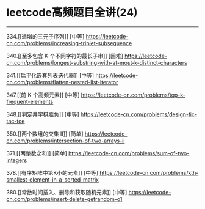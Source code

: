# leetcode高频题目全讲(24)

---


334.[[递增的三元子序列]] [中等]
https://leetcode-cn.com/problems/increasing-triplet-subsequence

340.[[至多包含 K 个不同字符的最长子串]] [困难]
https://leetcode-cn.com/problems/longest-substring-with-at-most-k-distinct-characters

341.[[扁平化嵌套列表迭代器]] [中等]
https://leetcode-cn.com/problems/flatten-nested-list-iterator


347.[[前 K 个高频元素]] [中等]
https://leetcode-cn.com/problems/top-k-frequent-elements

348.[[判定井字棋胜负]] [中等]
https://leetcode-cn.com/problems/design-tic-tac-toe

350.[[两个数组的交集 II]] [简单]
https://leetcode-cn.com/problems/intersection-of-two-arrays-ii

371.[[两整数之和]] [简单]
https://leetcode-cn.com/problems/sum-of-two-integers

378.[[有序矩阵中第K小的元素]] [中等]
https://leetcode-cn.com/problems/kth-smallest-element-in-a-sorted-matrix

380.[[常数时间插入、删除和获取随机元素]] [中等]
https://leetcode-cn.com/problems/insert-delete-getrandom-o1
